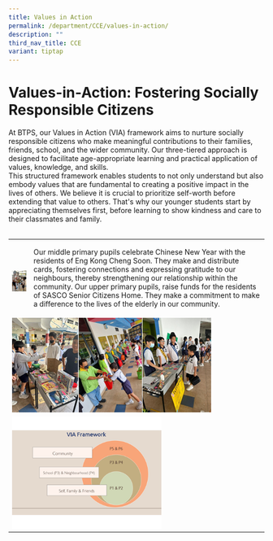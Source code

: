 ```yaml
---
title: Values in Action
permalink: /department/CCE/values-in-action/
description: ""
third_nav_title: CCE
variant: tiptap
---
```

<h1>Values-in-Action: Fostering Socially Responsible Citizens</h1><p>At BTPS, our Values in Action (VIA) framework aims to nurture socially responsible citizens who make meaningful contributions to their families, friends, school, and the wider community. Our three-tiered approach is designed to facilitate age-appropriate learning and practical application of values, knowledge, and skills. <br>This structured framework enables students to not only understand but also embody values that are fundamental to creating a positive impact in the lives of others. We believe it is crucial to prioritize self-worth before extending that value to others. That's why our younger students start by appreciating themselves first, before learning to show kindness and care to their classmates and family.<br><br></p><table><tbody><tr><th rowspan="1" colspan="2"><p></p><div class="isomer-image-wrapper"><img style="width: 100%" height="auto" width="100%" alt="" src="/images/Students Activities Photos/via4.png"></div></th><td rowspan="1" colspan="2"><p>Our middle primary pupils celebrate Chinese New Year with the residents of Eng Kong Cheng Soon. They make and distribute cards, fostering connections and expressing gratitude to our neighbours, thereby strengthening our relationship within the community. Our upper primary pupils, raise funds for the residents of SASCO Senior Citizens Home. They make a commitment to make a difference to the lives of the elderly in our community.</p></td></tr><tr><td rowspan="1" colspan="4"><div class="isomer-image-wrapper"><img style="width: 80%;" height="auto" width="100%" src="/images/Students%20Activities%20Photos/via2.png"></div></td></tr><tr><td rowspan="1" colspan="4"><div class="isomer-image-wrapper"><img style="width: 60%;" height="auto" width="100%" src="/images/Students%20Activities%20Photos/viaframework.png"></div></td></tr></tbody></table><h3></h3><p></p>
